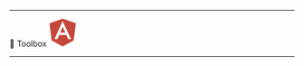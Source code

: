-------------------------------------------------------------------------------------------------------------
🧰 Toolbox
<img src="https://github.com/devicons/devicon/blob/master/icons/angularjs/angularjs-plain.svg" alt="Ang Logo" width="50" height="50"/>

-------------------------------------------------------------------------------------------------------------
